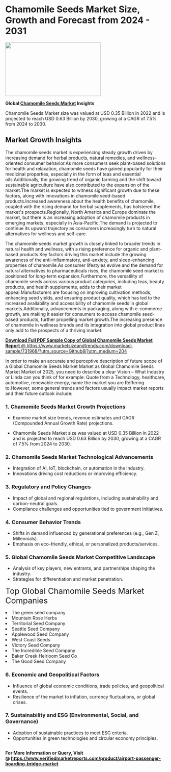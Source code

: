 <H1>Chamomile Seeds Market Size, Growth and Forecast from 2024 - 2031</H1><img class="aligncenter size-medium wp-image-584254" src="https://thirdeyenews.in/wp-content/uploads/2024/09/Global-Market-Research-300x168.jpeg" alt="" width="300" height="168" /><p><strong>Global&nbsp;<a href="https://www.marketsizeandtrends.com/download-sample/731968/?utm_source=Github8j?utm_medium=204">Chamomile Seeds Market</a> Insights</strong></p><p>Chamomile Seeds Market size was valued at USD 0.35 Billion in 2022 and is projected to reach USD 0.63 Billion by 2030, growing at a CAGR of 7.5% from 2024 to 2030.</p><p><h2>Market Growth Insights</h2> <p>The chamomile seeds market is experiencing steady growth driven by increasing demand for herbal products, natural remedies, and wellness-oriented consumer behavior.As more consumers seek plant-based solutions for health and relaxation, chamomile seeds have gained popularity for their medicinal properties, especially in the form of teas and essential oils.Additionally, the growing trend of organic farming and the shift toward sustainable agriculture have also contributed to the expansion of the market.The market is expected to witness significant growth due to these factors, along with innovations in chamomile seed-based products.Increased awareness about the health benefits of chamomile, coupled with the rising demand for herbal supplements, has bolstered the market's prospects.Regionally, North America and Europe dominate the market, but there is an increasing adoption of chamomile products in emerging markets, especially in Asia-Pacific.The demand is projected to continue its upward trajectory as consumers increasingly turn to natural alternatives for wellness and self-care.</p> <p><a href="#"></a></p> <p>The chamomile seeds market growth is closely linked to broader trends in natural health and wellness, with a rising preference for organic and plant-based products.Key factors driving this market include the growing awareness of the anti-inflammatory, anti-anxiety, and sleep-enhancing properties of chamomile.As consumer lifestyles evolve and the demand for natural alternatives to pharmaceuticals rises, the chamomile seed market is positioned for long-term expansion.Furthermore, the versatility of chamomile seeds across various product categories, including teas, beauty products, and health supplements, adds to their market appeal.Manufacturers are focusing on improving cultivation methods, enhancing seed yields, and ensuring product quality, which has led to the increased availability and accessibility of chamomile seeds in global markets.Additionally, advancements in packaging, along with e-commerce growth, are making it easier for consumers to access chamomile seed-based products, further propelling market growth.The increasing presence of chamomile in wellness brands and its integration into global product lines only add to the prospects of a thriving market.</p> <p><a href="#"></p><p><span class=""><strong>Download Full PDF Sample Copy of Global Chamomile Seeds Market Report</strong> @ <a href="https://www.marketsizeandtrends.com/download-sample/731968/?utm_source=Github8j?utm_medium=204" target="_blank">https://www.marketsizeandtrends.com/download-sample/731968/?utm_source=Github8j?utm_medium=204</a></span></p><p>In order to make an accurate and perceptive description of future scope of a Global&nbsp;Chamomile Seeds Market Market as Global&nbsp;Chamomile Seeds Market Market of 2025, you need to describe a clear Vision &ndash; What Industry or Linda can you think of for example: Quote from a Technology, healthcare, automotive, renewable energy, name the market you are Reffering to.However, some general trends and factors usually impact market reports and their future outlook include:</p><h3>1.&nbsp;<strong>Chamomile Seeds Market Growth Projections</strong></h3><ul><li>Examine market size trends, revenue estimates and CAGR (Compounded Annual Growth Rate) projections.</li><li><p>Chamomile Seeds Market size was valued at USD 0.35 Billion in 2022 and is projected to reach USD 0.63 Billion by 2030, growing at a CAGR of 7.5% from 2024 to 2030.</p></li></ul><h3>2.&nbsp;<strong>Chamomile Seeds Market Technological Advancements</strong></h3><ul><li>Integration of AI, IoT, blockchain, or automation in the industry.</li><li>Innovations driving cost reductions or improving efficiency.</li></ul><h3>3.&nbsp;<strong>Regulatory and Policy Changes</strong></h3><ul><li>Impact of global and regional regulations, including sustainability and carbon-neutral goals.</li><li>Compliance challenges and opportunities tied to government initiatives.</li></ul><h3>4.&nbsp;<strong>Consumer Behavior Trends</strong></h3><ul><li>Shifts in demand influenced by generational preferences (e.g., Gen Z, Millennials).</li><li>Emphasis on eco-friendly, ethical, or personalized products/services.</li></ul><h3>5.&nbsp;<strong>Global Chamomile Seeds Market Competitive Landscape</strong></h3><ul><li>Analysis of key players, new entrants, and partnerships shaping the industry.</li><li>Strategies for differentiation and market penetration.</li></ul><p data-pm-slice="1 1 []"><span style="color: inherit; font-family: inherit; font-size: 25px;">Top Global Chamomile Seeds Market Companies</span></p><div class="" data-test-id=""><p><li>The green seed company</li><li> Mountain Rose Herbs</li><li> Territorial Seed Company</li><li> Seattle Seed Company</li><li> Applewood Seed Company</li><li> West Coast Seeds</li><li> Victory Seed Company</li><li> The Incredible Seed Company</li><li> Baker Creek Heirloom Seed Co</li><li> The Good Seed Company</li></p></div><h3>6.&nbsp;<strong>Economic and Geopolitical Factors</strong></h3><ul><li>Influence of global economic conditions, trade policies, and geopolitical events.</li><li>Resilience of the market to inflation, currency fluctuations, or global crises.</li></ul><h3>7.&nbsp;<strong>Sustainability and ESG (Environmental, Social, and Governance)</strong></h3><ul><li>Adoption of sustainable practices to meet ESG criteria.</li><li>Opportunities in green technologies and circular economy principles.</li></ul><h2><strong style="font-size: 14px;">For More Information or Query, Visit @&nbsp;</strong><a style="background-color: #ffffff; font-size: 14px;" href="https://www.marketsizeandtrends.com/report/chamomile-seeds-market/" target="_blank">https://www.verifiedmarketreports.com/product/airport-passenger-boarding-bridge-market</a></h2>